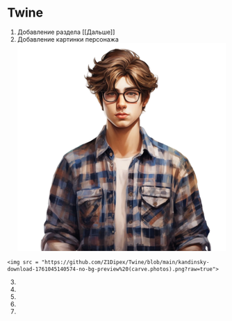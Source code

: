 # Twine
1. Добавление раздела [[Дальше]]
2. Добавление картинки персонажа <img src = "https://github.com/Z1Dipex/Twine/blob/main/kandinsky-download-1761045140574-no-bg-preview%20(carve.photos).png?raw=true">
```
<img src = "https://github.com/Z1Dipex/Twine/blob/main/kandinsky-download-1761045140574-no-bg-preview%20(carve.photos).png?raw=true">
```
3.
4.
5.
6.
7.
